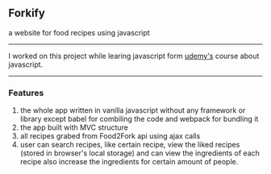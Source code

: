 ## Forkify
a website for food recipes using javascript
<hr>

I worked on this project while learing javascript form [udemy's](https://www.udemy.com/the-complete-javascript-course/) course about javascript.

<hr>

### Features

1. the whole app written in vanilla javascript without any framework or library except babel for combiling the code and webpack for bundling it
2. the app built with MVC structure
3. all recipes grabed from Food2Fork api using ajax calls
4. user can search recipes, like certain recipe, view the liked recipes (stored in browser's local storage) and can view the ingredients of each recipe also increase the ingredients for certain amount of people.
